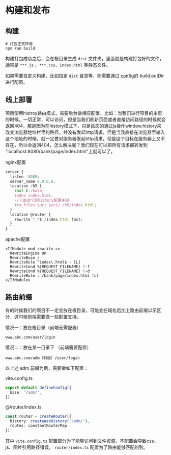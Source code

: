 # 构建和发布

## 构建

```shell
# 打包正式环境
npm run build

```

构建打包成功之后，会在根目录生成 `dist` 文件夹，里面就是构建打包好的文件，通常是 `***.js` 、`***.css`、`index.html` 等静态文件。

如果需要自定义构建，比如指定 `dist` 目录等，则需要通过 [config](https://vitejs.cn/config/#build-outdir)的 build.outDir 进行配置。

## 线上部署

项目使用histroy路由模式，需要后台做相应配置。比如：当我们进行项目的主页的时候，一切正常，可以访问，但是当我们刷新页面或者直接访问路径的时候就会返回404，那是因为在history模式下，只是动态的通过js操作window.history来改变浏览器地址栏里的路径，并没有发起http请求，但是当我直接在浏览器里输入这个地址的时候，就一定要对服务器发起http请求，但是这个目标在服务器上又不存在，所以会返回404，怎么解决呢？我们现在可以把所有请求都转发到 "localhost:8080/bank/page/index.html"上就可以了。

nginx配置

```ts
server {
  listen  8080;
  server_name 0.0.0.0;
  location /h5 {
    root C:/base;
    index index.html;
    //下面这个是history配置关键
    try_files $uri $uri/ /h5/index.html;
  }
  location @router {
    rewrite ^.*$ /index.html last;
  }
}
```

apache配置

```shell
<IfModule mod_rewrite.c>
  RewriteEngine On
  RewriteBase /
  RewriteRule ^index\.html$ - [L]
  RewriteCond %{REQUEST_FILENAME} !-f
  RewriteCond %{REQUEST_FILENAME} !-d
  RewriteRule . /bank/page/index.html [L]
</IfModule>
```

## 路由前缀

有的时候我们的项目不一定会放在根目录，可能会在域名后加上路由前缀以示区分，这时候前端需要做一些配置支持。

情况一：放在根目录（前端无需配置）

```shell
www.abc.com/user/login
```

情况二：放在某一目录下 （前端需要配置）

```shell
www.abc.com/adm（前缀）/user/login
```

以上述 adm 前缀为例，需要做如下配置：

vite.config.ts

```ts
export default defineConfig({
  base: '/adm/',
})
```

@/router/index.ts

```ts
const router = createRouter({
  history: createWebHistory('/adm/'),
  routes: constantRouterMap
})
```

其中 `vite.config.ts` 配置部分为了能够访问到文件资源，不配置会导致css、js、图片引用路径错误。 `router/index.ts` 配置为了路由能够匹配的到。